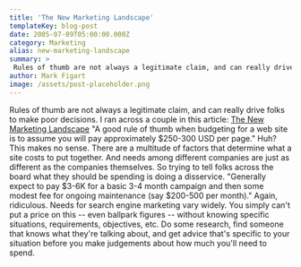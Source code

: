 ```yaml
---
title: 'The New Marketing Landscape'
templateKey: blog-post
date: 2005-07-09T05:00:00.000Z
category: Marketing
alias: new-marketing-landscape
summary: > 
 Rules of thumb are not always a legitimate claim, and can really drive folks to make poor decisions. I ran across a couple in this article: The New Marketing Landscape
author: Mark Figart
image: /assets/post-placeholder.png
---
```


Rules of thumb are not always a legitimate claim, and can really drive folks to make poor decisions. I ran across a couple in this article: [The New Marketing Landscape](http://www.site-reference.com/articles/Internet-Marketing/The-New-Marketing-Landscape.html) "A good rule of thumb when budgeting for a web site is to assume you will pay approximately $250-300 USD per page." Huh? This makes no sense. There are a multitude of factors that determine what a site costs to put together. And needs among different companies are just as different as the companies themselves. So trying to tell folks across the board what they should be spending is doing a disservice. "Generally expect to pay $3-6K for a basic 3-4 month campaign and then some modest fee for ongoing maintenance (say $200-500 per month)." Again, ridiculous. Needs for search engine marketing vary widely. You simply can't put a price on this -- even ballpark figures -- without knowing specific situations, requirements, objectives, etc. Do some research, find someone that knows what they're talking about, and get advice that's specific to your situation before you make judgements about how much you'll need to spend.